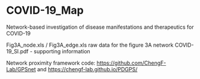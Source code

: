 # COVID-19_Map

Network-based investigation of disease manifestations and therapeutics for COVID-19

Fig3A_node.xls / Fig3A_edge.xls raw data for the figure 3A network
COVID-19_SI.pdf - supporting information

Network proximity framework code: https://github.com/ChengF-Lab/GPSnet and https://chengf-lab.github.io/PDGPS/
